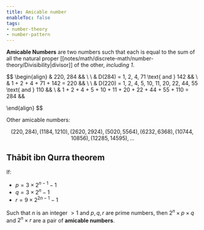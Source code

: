 ```yaml
---
title: Amicable number
enableToc: false
tags: 
- number-theory
- number-pattern
---
```

**Amicable Numbers** are two numbers such that each is equal to the sum of all the natural proper [[notes/math/discrete-math/number-theory/Divisibility|divisor]] of the other, *including $1$*.

$$
\begin{align}
& 220, 284 && \\ \\
& D(284) = 1, 2, 4, 71 \text{ and } 142 && \\
& 1 + 2 + 4 + 71 + 142 = 220 && \\ \\
& D(220) = 1, 2, 4, 5, 10, 11, 20, 22, 44, 55 \text{ and } 110  && \\
& 1 + 2 + 4 + 5 + 10 + 11 + 20 + 22 + 44 + 55 + 110 = 284 &&

\end{align}
$$

Other amicable numbers: 

$$(220, 284), (1184, 1210), (2620, 2924), (5020, 5564), (6232, 6368), (10744, 10856), (12285, 14595), ...$$

## Thābit ibn Qurra theorem

If: 
- $p = 3 \times 2^{n-1} - 1$
- $q = 3 \times 2^n -1$
- $r = 9 \times 2^{2n-1} - 1$

Such that $n$ is an integer $>1$ and $p, q, r$ are prime numbers, then $2^n \times p \times q$ and $2^n \times r$ are a pair of **amicable numbers**.
